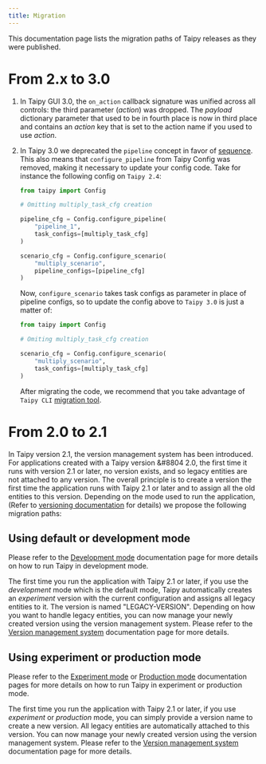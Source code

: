 ```yaml
---
title: Migration
---
```


This documentation page lists the migration paths of Taipy releases as they were published.

# From 2.x to 3.0

1. In Taipy GUI 3.0, the `on_action` callback signature was unified across all controls: the third
    parameter (*action*) was dropped. The *payload* dictionary parameter that used to be in fourth
    place is now in third place and contains an *action* key that is set to the action name if you
    used to use *action*.

2. In Taipy 3.0 we deprecated the `pipeline` concept in favor of
    [sequence](../userman/sdm/sequence/index.md). This also means that `configure_pipeline`
    from Taipy Config was removed, making it necessary to update your config code. Take for
    instance the following config on `Taipy 2.4`:

    ```python title="config.py from Taipy 2.4 edition"
    from taipy import Config

    # Omitting multiply_task_cfg creation

    pipeline_cfg = Config.configure_pipeline(
        "pipeline_1",
        task_configs=[multiply_task_cfg]
    )

    scenario_cfg = Config.configure_scenario(
        "multiply_scenario",
        pipeline_configs=[pipeline_cfg]
    )
    ```

    Now, `configure_scenario` takes task configs as parameter in place of pipeline configs, so to
    update the config above to `Taipy 3.0` is just a matter of:

    ```python title="config.py from Taipy 3.0 edition"
    from taipy import Config

    # Omiting multiply_task_cfg creation

    scenario_cfg = Config.configure_scenario(
        "multiply_scenario",
        task_configs=[multiply_task_cfg]
    )
    ```

    After migrating the code, we recommend that you take advantage of `Taipy CLI`
    [migration tool](../userman/ecosystem/cli/migrate-entities.md).


# From 2.0 to 2.1

In Taipy version 2.1, the version management system has been introduced. For applications
created with a Taipy version &#8804 2.0, the first time it runs with version 2.1 or later,
no version exists, and so legacy entities are not attached to any version. The overall principle
is to create a version the first time the application runs with Taipy 2.1 or later and to assign
all the old entities to this version. Depending on the mode used to run the application,
(Refer to [versioning documentation](../userman/advanced_features/versioning/index.md) for details) we propose
the following migration paths:

## Using default or development mode

Please refer to the [Development mode](../userman/advanced_features/versioning/development_mode.md)
documentation page for more details on how to run Taipy in development mode.

The first time you run the application with Taipy 2.1 or later, if you use the _development_
mode which is the default mode, Taipy automatically creates an _experiment_ version with the
current configuration and assigns all legacy entities to it. The version is named
"LEGACY-VERSION". Depending on how you want to handle legacy entities, you can now manage your
newly created version using the version management system. Please refer to the
[Version management system](../userman/advanced_features/versioning/index.md) documentation page for more details.

## Using experiment or production mode

Please refer to the [Experiment mode](../userman/advanced_features/versioning/experiment_mode.md) or
[Production mode](../userman/advanced_features/versioning/experiment_mode.md) documentation pages for more
details on how to run Taipy in experiment or production mode.

The first time you run the application with Taipy 2.1 or later, if you use _experiment_ or
_production_ mode, you can simply provide a version name to create a new version. All legacy
entities are automatically attached to this version. You can now manage your newly created
version using the version management system. Please refer to the
[Version management system](../userman/advanced_features/versioning/index.md) documentation page for more details.
